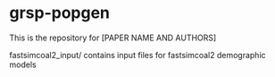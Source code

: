 # grsp-popgen

This is the repository for [PAPER NAME AND AUTHORS] 

fastsimcoal2_input/ contains input files for fastsimcoal2 demographic models
